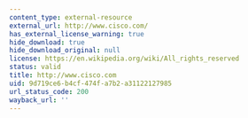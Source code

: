 ```yaml
---
content_type: external-resource
external_url: http://www.cisco.com/
has_external_license_warning: true
hide_download: true
hide_download_original: null
license: https://en.wikipedia.org/wiki/All_rights_reserved
status: valid
title: http://www.cisco.com
uid: 9d719ce6-b4cf-474f-a7b2-a31122127985
url_status_code: 200
wayback_url: ''
---
```

